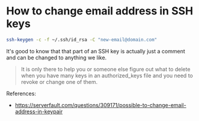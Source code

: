# How to change email address in SSH keys

```sh
ssh-keygen -c -f ~/.ssh/id_rsa -C "new-email@domain.com"
```

It's good to know that that part of an SSH key is actually just a comment and
can be changed to anything we like.

> It is only there to help you or someone else figure out what to delete when
  you have many keys in an authorized_keys file and you need to revoke or change
  one of them.

References:
- https://serverfault.com/questions/309171/possible-to-change-email-address-in-keypair
